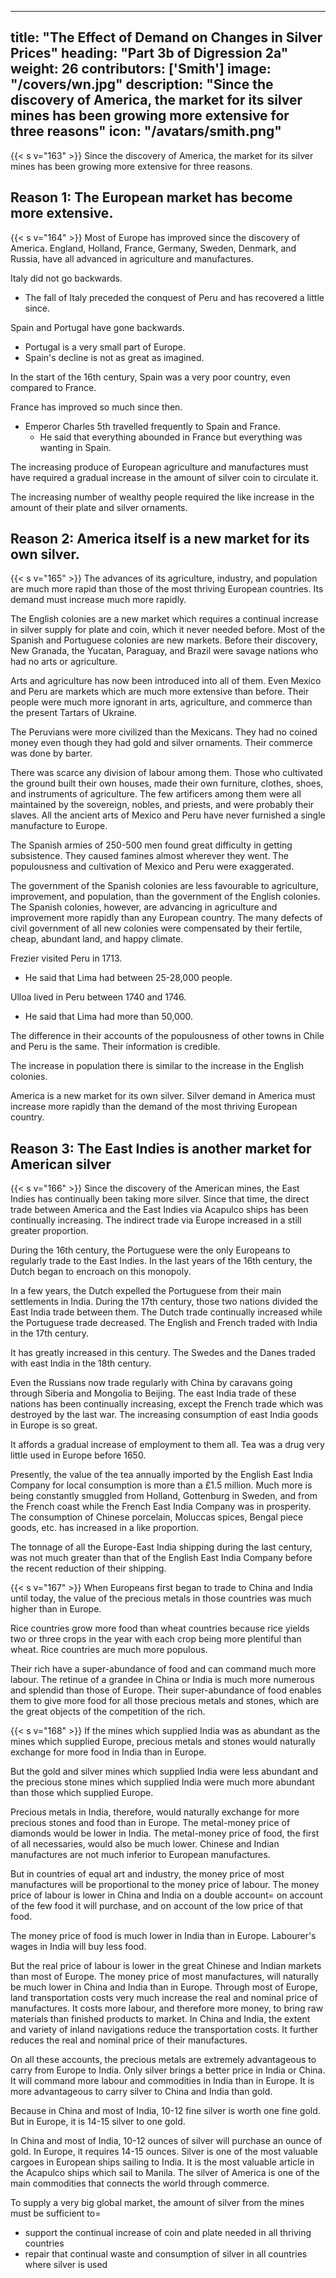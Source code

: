 

---
title: "The Effect of Demand on Changes in Silver Prices"
heading: "Part 3b of Digression 2a"
weight: 26
contributors: ['Smith']
image: "/covers/wn.jpg"
description: "Since the discovery of America, the market for its silver mines has been growing more extensive for three reasons"
icon: "/avatars/smith.png"
---



{{< s v="163" >}} Since the discovery of America, the market for its silver mines has been growing more extensive for three reasons.


## Reason 1: The European market has become more extensive.

{{< s v="164" >}} Most of Europe has improved since the discovery of America. England, Holland, France, Germany, Sweden, Denmark, and Russia, have all advanced in agriculture and manufactures.

Italy did not go backwards.
- The fall of Italy preceded the conquest of Peru and has recovered a little since.

Spain and Portugal have gone backwards.
- Portugal is a very small part of Europe.
- Spain's decline is not as great as imagined.

In the start of the 16th century, Spain was a very poor country, even compared to France.

France has improved so much since then.
- Emperor Charles 5th travelled frequently to Spain and France.
  - He said that everything abounded in France but everything was wanting in Spain.

The increasing produce of European agriculture and manufactures must have required a gradual increase in the amount of silver coin to circulate it.

The increasing number of wealthy people required the like increase in the amount of their plate and silver ornaments.


## Reason 2: America itself is a new market for its own silver.


{{< s v="165" >}} The advances of its agriculture, industry, and population are much more rapid than those of the most thriving European countries. Its demand must increase much more rapidly.

The English colonies are a new market which requires a continual increase in silver supply for plate and coin, which it never needed before.
Most of the Spanish and Portuguese colonies are new markets.
Before their discovery, New Granada, the Yucatan, Paraguay, and Brazil were savage nations who had no arts or agriculture.

Arts and agriculture has now been introduced into all of them.
Even Mexico and Peru are markets which are much more extensive than before.
Their people were much more ignorant in arts, agriculture, and commerce than the present Tartars of Ukraine.

The Peruvians were more civilized than the Mexicans.
They had no coined money even though they had gold and silver ornaments.
Their commerce was done by barter.

There was scarce any division of labour among them.
Those who cultivated the ground built their own houses, made their own furniture, clothes, shoes, and instruments of agriculture.
The few artificers among them were all maintained by the sovereign, nobles, and priests, and were probably their slaves.
All the ancient arts of Mexico and Peru have never furnished a single manufacture to Europe.

The Spanish armies of 250-500 men found great difficulty in getting subsistence.
They caused famines almost wherever they went.
The populousness and cultivation of Mexico and Peru were exaggerated.

The government of the Spanish colonies are less favourable to agriculture, improvement, and population, than the government of the English colonies.
The Spanish colonies, however, are advancing in agriculture and improvement more rapidly than any European country.
The many defects of civil government of all new colonies were compensated by their fertile, cheap, abundant land, and happy climate.

Frezier visited Peru in 1713.
- He said that Lima had between 25-28,000 people.

Ulloa lived in Peru between 1740 and 1746.
- He said that Lima had more than 50,000.

The difference in their accounts of the populousness of other towns in Chile and Peru is the same. Their information is credible.

The increase in population there is similar to the increase in the English colonies.

America is a new market for its own silver. Silver demand in America must increase more rapidly than the demand of the most thriving European country.


## Reason 3: The East Indies is another market for American silver

{{< s v="166" >}} Since the discovery of the American mines, the East Indies has continually been taking more silver.
Since that time, the direct trade between America and the East Indies via Acapulco ships has been continually increasing.
The indirect trade via Europe increased in a still greater proportion.

During the 16th century, the Portuguese were the only Europeans to regularly trade to the East Indies.
In the last years of the 16th century, the Dutch began to encroach on this monopoly.

In a few years, the Dutch expelled the Portuguese from their main settlements in India.
During the 17th century, those two nations divided the East India trade between them.
The Dutch trade continually increased while the Portuguese trade decreased.
The English and French traded with India in the 17th century.

It has greatly increased in this century.
The Swedes and the Danes traded with east India in the 18th century.

Even the Russians now trade regularly with China by caravans going through Siberia and Mongolia to Beijing.
The east India trade of these nations has been continually increasing, except the French trade which was destroyed by the last war.
The increasing consumption of east India goods in Europe is so great.

It affords a gradual increase of employment to them all.
Tea was a drug very little used in Europe before 1650.

Presently, the value of the tea annually imported by the English East India Company for local consumption is more than a £1.5 million.
Much more is being constantly smuggled from Holland, Gottenburg in Sweden, and from the French coast while the French East India Company was in prosperity.
The consumption of Chinese porcelain, Moluccas spices, Bengal piece goods, etc. has increased in a like proportion.

The tonnage of all the Europe-East India shipping during the last century, was not much greater than that of the English East India Company before the recent reduction of their shipping.


{{< s v="167" >}} When Europeans first began to trade to China and India until today, the value of the precious metals in those countries was much higher than in Europe.

Rice countries grow more food than wheat countries because rice yields two or three crops in the year with each crop being more plentiful than wheat.
Rice countries are much more populous.

Their rich have a super-abundance of food and can command much more labour.
The retinue of a grandee in China or India is much more numerous and splendid than those of Europe.
Their super-abundance of food enables them to give more food for all those precious metals and stones, which are the great objects of the competition of the rich.


{{< s v="168" >}} If the mines which supplied India was as abundant as the mines which supplied Europe, precious metals and stones would naturally exchange for more food in India than in Europe.

But the gold and silver mines which supplied India were less abundant and the precious stone mines which supplied India were much more abundant than those which supplied Europe.

Precious metals in India, therefore, would naturally exchange for more precious stones and food than in Europe.
The metal-money price of diamonds would be lower in India.
The metal-money price of food, the first of all necessaries, would also be much lower.
Chinese and Indian manufactures are not much inferior to European manufactures.

But in countries of equal art and industry, the money price of most manufactures will be proportional to the money price of labour.
The money price of labour is lower in China and India on a double account= 
on account of the few food it will purchase, and
on account of the low price of that food.

The money price of food is much lower in India than in Europe.
Labourer's wages in India will buy less food.

But the real price of labour is lower in the great Chinese and Indian markets than most of Europe.
The money price of most manufactures, will naturally be much lower in China and India than in Europe.
Through most of Europe, land transportation costs very much increase the real and nominal price of manufactures.
It costs more labour, and therefore more money, to bring raw materials than finished products to market.
In China and India, the extent and variety of inland navigations reduce the transportation costs.
It further reduces the real and nominal price of their manufactures.

On all these accounts, the precious metals are extremely advantageous to carry from Europe to India.
Only silver brings a better price in India or China.
It will command more labour and commodities in India than in Europe.
It is more advantageous to carry silver to China and India than gold.

Because in China and most of India, 10-12 fine silver is worth one fine gold.
But in Europe, it is 14-15 silver to one gold.

In China and most of India, 10-12 ounces of silver will purchase an ounce of gold.
In Europe, it requires 14-15 ounces.
Silver is one of the most valuable cargoes in European ships sailing to India.
It is the most valuable article in the Acapulco ships which sail to Manila.
The silver of America is one of the main commodities that connects the world through commerce.

To supply a very big global market, the amount of silver from the mines must be sufficient to= 
- support the continual increase of coin and plate needed in all thriving countries
- repair that continual waste and consumption of silver in all countries where silver is used

